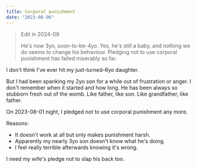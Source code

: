 ```yaml
---
title: Corporal punishment
date: "2023-08-06"
---
```


> Edit in 2024-09
>
> He's now 3yo, soon-to-be-4yo. Yes, he's still a baby, and nothing we do seems to change his behaviour. Pledging not to use corporal punishment has failed miserably so far.

I don't think I've ever hit my just-turned-6yo daughter.

But I had been spanking my 2yo son for a while out of frustration or anger.
I don't remember when it started and how long.
He has been always so stubborn fresh out of the womb.
Like father, like son.
Like grandfather, like father.

On 2023-08-01 night, I pledged not to use corporal punishment any more.

Reasons:

- It doesn't work at all but only makes punishment harsh.
- Apparently my nearly 3yo son doesn't know what he's doing.
- I feel really terrible afterwards knowing it's wrong.

I need my wife's pledge not to slap his back too.
